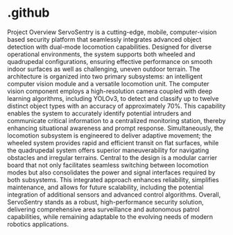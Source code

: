 # .github
Project Overview
ServoSentry is a cutting-edge, mobile, computer-vision based security platform that seamlessly integrates advanced object detection with dual-mode locomotion capabilities. Designed for diverse operational environments, the system supports both wheeled and quadrupedal configurations, ensuring effective performance on smooth indoor surfaces as well as challenging, uneven outdoor terrain. The architecture is organized into two primary subsystems: an intelligent computer vision module and a versatile locomotion unit.
The computer vision component employs a high-resolution camera coupled with deep learning algorithms, including YOLOv3, to detect and classify up to twelve distinct object types with an accuracy of approximately 70%. This capability enables the system to accurately identify potential intruders and communicate critical information to a centralized monitoring station, thereby enhancing situational awareness and prompt response. Simultaneously, the locomotion subsystem is engineered to deliver adaptive movement; the wheeled system provides rapid and efficient transit on flat surfaces, while the quadrupedal system offers superior maneuverability for navigating obstacles and irregular terrains.
Central to the design is a modular carrier board that not only facilitates seamless switching between locomotion modes but also consolidates the power and signal interfaces required by both subsystems. This integrated approach enhances reliability, simplifies maintenance, and allows for future scalability, including the potential integration of additional sensors and advanced control algorithms. Overall, ServoSentry stands as a robust, high-performance security solution, delivering comprehensive area surveillance and autonomous patrol capabilities, while remaining adaptable to the evolving needs of modern robotics applications.
